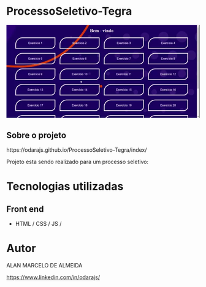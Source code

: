 <h1>ProcessoSeletivo-Tegra</h1>
<p aling="center">
 <img src="index/img/ezgif.com-gif-maker.webp">
</p>
<h2>Sobre o projeto</h2>
https://odarajs.github.io/ProcessoSeletivo-Tegra/index/

Projeto esta sendo realizado para um processo seletivo:  

# Tecnologias utilizadas
## Front end
- HTML / CSS / JS /

# Autor

ALAN MARCELO DE ALMEIDA

https://www.linkedin.com/in/odarajs/
